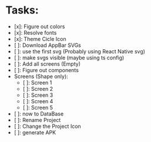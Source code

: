 # Tasks:

- [x]: Figure out colors
- [x]: Resolve fonts
- [x]: Theme Cicle Icon
- [ ]: Download AppBar SVGs
- [ ]: use the first svg (Probably using React Native svg)
- [ ]: make svgs visible (maybe using ts config)
- [ ]: Add all screens (Empty)
- [ ]: Figure out components
- Screens (Shape only):
  - [ ]: Screen 1
  - [ ]: Screen 2
  - [ ]: Screen 3
  - [ ]: Screen 4
  - [ ]: Screen 5
- [ ]: now to DataBase
- [ ]: Rename Project
- [ ]: Change the Project Icon
- [ ]: generate APK
